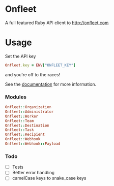# Onfleet

A full featured Ruby API client to http://onfleet.com

# Usage

Set the API key

```ruby
Onfleet.key = ENV["ONFLEET_KEY"]
```

and you're off to the races!

See the [documentation](https://docs.onfleet.com) for more information.

### Modules

```ruby
Onfleet::Organization
Onfleet::Administrator
Onfleet::Worker
Onfleet::Team
Onfleet::Destination
Onfleet::Task
Onfleet::Recipient
Onfleet::Webhook
Onfleet::Webhook::Payload
```

### Todo
- [ ] Tests
- [ ] Better error handling
- [ ] camelCase keys to snake_case keys
